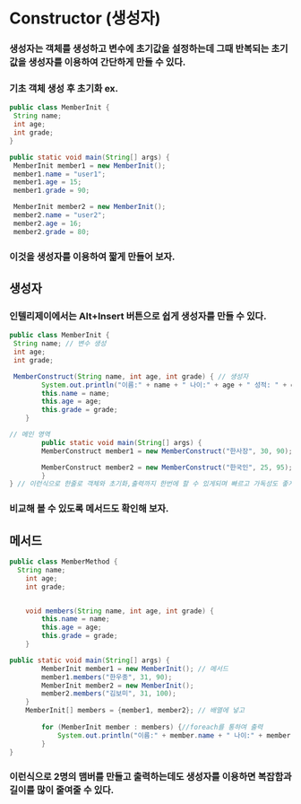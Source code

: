# Constructor (생성자)

### 생성자는 객체를 생성하고 변수에 초기값을 설정하는데 그때 반복되는 초기값을 생성자를 이용하여 간단하게 만들 수 있다.

### 기초 객체 생성 후 초기화 ex.
```java
public class MemberInit {
 String name;
 int age;
 int grade;
}

public static void main(String[] args) {
 MemberInit member1 = new MemberInit();
 member1.name = "user1";
 member1.age = 15;
 member1.grade = 90;

 MemberInit member2 = new MemberInit();
 member2.name = "user2";
 member2.age = 16;
 member2.grade = 80;
```


### 이것을 생성자를 이용하여 짧게 만들어 보자.

## 생성자
### 인텔리제이에서는 Alt+Insert 버튼으로 쉽게 생성자를 만들 수 있다.



```java
public class MemberInit {
 String name; // 변수 생성
 int age;
 int grade;

 MemberConstruct(String name, int age, int grade) { // 생성자 
        System.out.println("이름:" + name + " 나이:" + age + " 성적: " + grade); //생성자에 바로 출력하는 메서드 생성
        this.name = name;
        this.age = age;
        this.grade = grade;
    }

// 메인 영역
        public static void main(String[] args) {
        MemberConstruct member1 = new MemberConstruct("한사장", 30, 90);

        MemberConstruct member2 = new MemberConstruct("한국인", 25, 95);
        }
} // 이런식으로 한줄로 객체와 초기화,출력까지 한번에 할 수 있게되며 빠르고 가독성도 좋게 만들 수 있다. 

```

### 비교해 볼 수 있도록 메서드도 확인해 보자.
## 메서드
```java
public class MemberMethod {
  String name;
    int age;
    int grade;


    void members(String name, int age, int grade) {
        this.name = name;
        this.age = age;
        this.grade = grade;
    }

public static void main(String[] args) {
        MemberInit member1 = new MemberInit(); // 메서드
        member1.members("한우종", 31, 90);
        MemberInit member2 = new MemberInit();
        member2.members("김보미", 31, 100);
    }
    MemberInit[] members = {member1, member2}; // 배열에 넣고 
    
        for (MemberInit member : members) {//foreach를 통하여 출력
            System.out.println("이름:" + member.name + " 나이:" + member.age + " 성적: " + member.grade);
        }
}

```

### 이런식으로 2명의 맴버를 만들고 출력하는데도 생성자를 이용하면 복잡함과 길이를 많이 줄여줄 수 있다.

